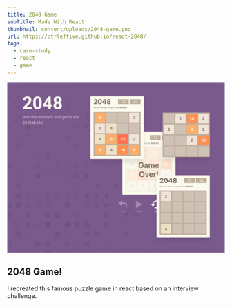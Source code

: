 ```yaml
---
title: 2048 Game
subTitle: Made With React
thumbnail: content/uploads/2048-game.png
url: https://ctrleffive.github.io/react-2048/
tags:
  - case-study
  - react
  - game
---
```


![2048](content/uploads/2048-game-intro.png)

## 2048 Game!

I recreated this famous puzzle game in react based on an interview challenge.
